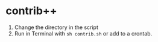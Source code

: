 # contrib++

1. Change the directory in the script
2. Run in Terminal with `sh contrib.sh` or add to a crontab.

   
